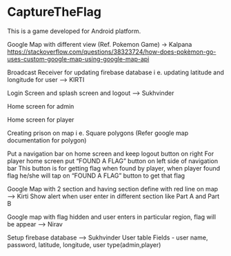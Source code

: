 # CaptureTheFlag
This is a game developed for Android platform. 

Google Map with different view (Ref. Pokemon Game) -> Kalpana
https://stackoverflow.com/questions/38323724/how-does-pokèmon-go-uses-custom-google-map-using-google-map-api

Broadcast Receiver for updating firebase database i e. updating latitude and longitude for user —> KIRTI

Login Screen and splash screen and logout —> Sukhvinder

Home screen for admin

Home screen for player

Creating prison on map i e. Square polygons (Refer google map documentation for polygon)

Put a navigation bar on home screen and keep logout button on right
For player home screen put “FOUND A FLAG” button on left side of navigation bar
This button is for getting flag when found by player, when player found flag he/she will tap on “FOUND A FLAG” button to get that flag

Google Map with 2 section and having section define with red line on map  —> Kirti
Show alert when user enter in different section like Part A and Part B 

Google map with flag hidden and user enters in particular region, flag will be appear —> Nirav

Setup firebase database —> Sukhvinder
User table
Fields - user name, password, latitude, longitude, user type(admin,player)

